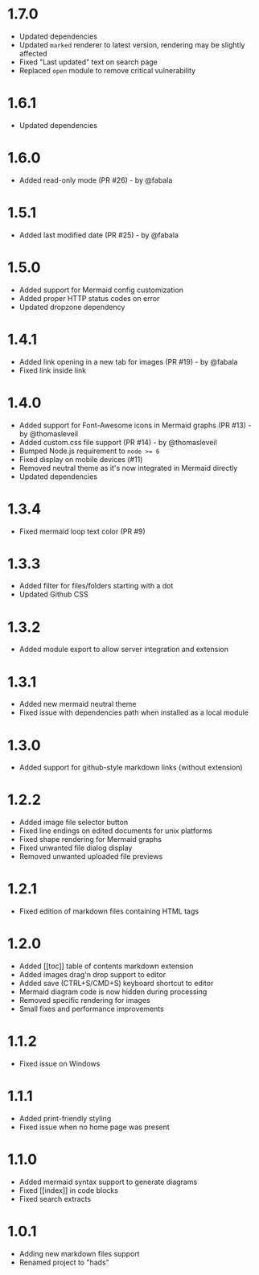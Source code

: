 # 1.7.0
- Updated dependencies
- Updated `marked` renderer to latest version, rendering may be slightly affected
- Fixed "Last updated" text on search page
- Replaced `open` module to remove critical vulnerability

# 1.6.1
- Updated dependencies

# 1.6.0
- Added read-only mode (PR #26) - by @fabala

# 1.5.1
- Added last modified date (PR #25) - by @fabala

# 1.5.0
- Added support for Mermaid config customization
- Added proper HTTP status codes on error
- Updated dropzone dependency

# 1.4.1
- Added link opening in a new tab for images (PR #19) - by @fabala
- Fixed link inside link

# 1.4.0
- Added support for Font-Awesome icons in Mermaid graphs (PR #13) - by @thomasleveil
- Added custom.css file support (PR #14) - by @thomasleveil
- Bumped Node.js requirement to `node >= 6`
- Fixed display on mobile devices (#11)
- Removed neutral theme as it's now integrated in Mermaid directly
- Updated dependencies

# 1.3.4
- Fixed mermaid loop text color (PR #9)

# 1.3.3
- Added filter for files/folders starting with a dot
- Updated Github CSS

# 1.3.2
- Added module export to allow server integration and extension

# 1.3.1
- Added new mermaid neutral theme
- Fixed issue with dependencies path when installed as a local module

# 1.3.0
- Added support for github-style markdown links (without extension)

# 1.2.2
- Added image file selector button
- Fixed line endings on edited documents for unix platforms
- Fixed shape rendering for Mermaid graphs
- Fixed unwanted file dialog display
- Removed unwanted uploaded file previews

# 1.2.1
- Fixed edition of markdown files containing HTML tags

# 1.2.0
- Added [[toc]] table of contents markdown extension
- Added images drag'n drop support to editor
- Added save (CTRL+S/CMD+S) keyboard shortcut to editor
- Mermaid diagram code is now hidden during processing
- Removed specific rendering for images
- Small fixes and performance improvements

# 1.1.2
- Fixed issue on Windows

# 1.1.1
- Added print-friendly styling
- Fixed issue when no home page was present

# 1.1.0
- Added mermaid syntax support to generate diagrams
- Fixed [[index]] in code blocks
- Fixed search extracts

# 1.0.1
- Adding new markdown files support
- Renamed project to "hads"
